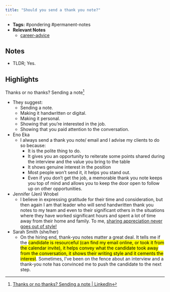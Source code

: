 ```yaml
---
title: "Should you send a thank you note?"
---
```


- **Tags:** #pondering #permanent-notes 
- **Relevant Notes**
	- [career-advice](moc/career-advice.md)

## Notes
- TLDR; Yes.

## Highlights
Thanks or no thanks? Sending a note[^1]
- They suggest:
	- Sending a note.
	- Making it handwritten or digital.
	- Making it personal.
	- Showing that you’re interested in the job.
	- Showing that you paid attention to the conversation.
- Eno Eka
	- I always send a thank you note/ email and I advise my clients to do so because:
		- It is the polite thing to do.
		- It gives you an opportunity to reiterate some points shared during the interview and the value you bring to the table
		- It shows genuine interest in the position
		- Most people won’t send it, it helps you stand out.
		- Even if you don’t get the job, a memorable thank you note keeps you top of mind and allows you to keep the door open to follow up on other opportunities.
- Jennifer (Jen) Wrobel
	- I believe in expressing gratitude for their time and consideration, but then again I am that leader who will send handwritten thank you notes to my team and even to their significant others in the situations where they have worked significant hours and spent a lot of time away from their home and family. To me, [sharing appreciation never goes out of style!](notes/perdev/kindness/appreciation.md)
- Sarah Smith (she/her)
	- On the hiring end, thank-you notes matter a great deal. It tells me if the <mark>candidate is resourceful (can find my email online, or took it from the calendar invite), it helps convey what the candidate took away from the conversation, it shows their writing style and it cements the interest</mark>. Sometimes, I’ve been on the fence about an interview and a thank-you note has convinced me to push the candidate to the next step.


[^1]: [Thanks or no thanks? Sending a note | LinkedIn](https://www.linkedin.com/news/story/thanks-or-no-thanks-sending-a-note-4456313/)